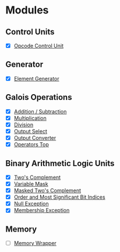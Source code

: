 # Modules

## Control Units
- [x] [Opcode Control Unit](https://github.com/sabbirahm3d/GFAU/blob/master/design/vhdl/cu/mods/control_unit.vhd)

## Generator
- [x] [Element Generator](https://github.com/sabbirahm3d/GFAU/blob/master/design/vhdl/gen/mods/generator.vhd)

## Galois Operations
- [x] [Addition / Subtraction](https://github.com/sabbirahm3d/GFAU/blob/master/design/vhdl/ops/mods/addsub.vhd)
- [x] [Multiplication](https://github.com/sabbirahm3d/GFAU/blob/master/design/vhdl/ops/mods/mul.vhd)
- [x] [Division](https://github.com/sabbirahm3d/GFAU/blob/master/design/vhdl/ops/mods/div.vhd)
- [x] [Output Select](https://github.com/sabbirahm3d/GFAU/blob/master/design/vhdl/ops/mods/outselect.vhd)
- [x] [Output Converter](https://github.com/sabbirahm3d/GFAU/blob/master/design/vhdl/ops/mods/outconvert.vhd)
- [x] [Operators Top](https://github.com/sabbirahm3d/GFAU/blob/master/design/vhdl/ops/mods/operators.vhd)

## Binary Arithmetic Logic Units
- [x] [Two's Complement](https://github.com/sabbirahm3d/GFAU/blob/master/design/vhdl/alu/mods/twoscmp.vhd)
- [x] [Variable Mask](https://github.com/sabbirahm3d/GFAU/blob/master/design/vhdl/alu/mods/varmask.vhd)
- [x] [Masked Two's Complement](https://github.com/sabbirahm3d/GFAU/blob/master/design/vhdl/alu/mods/maskedtwoscmp.vhd)
- [x] [Order and Most Significant Bit Indices](https://github.com/sabbirahm3d/GFAU/blob/master/design/vhdl/alu/mods/indices.vhd)
- [x] [Null Exception](https://github.com/sabbirahm3d/GFAU/blob/master/design/vhdl/alu/mods/usnull.vhd)
- [x] [Membership Exception](https://github.com/sabbirahm3d/GFAU/blob/master/design/vhdl/alu/mods/ismember.vhd)

## Memory
- [ ] [Memory Wrapper](https://github.com/sabbirahm3d/GFAU/blob/master/design/vhdl/mem/mods/memory.vhd)
